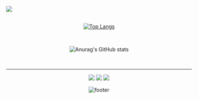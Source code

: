 

<img src="https://capsule-render.vercel.app/api?type=slice&color=gradient&height=300&section=header&text=new%20effort();&fontSize=90&fontAlign=50" />

<div align="center">

<br/>
 
[![Top Langs](https://github-readme-stats.vercel.app/api/top-langs/?username=KorBetterCoder)](https://github.com/KorBetterCoder/github-readme-stats)

<br/>
 
![Anurag's GitHub stats](https://github-readme-stats.vercel.app/api?username=KorBetterCoder&show_icons=true&theme=radical)

<br/>
<hr>
 
<!-- 블로그 --><a href="https//bettercoding.tistory.com"><img src="https://img.shields.io/badge/Tech Blog-000000?style=plastic&logo=Tistory&logoColor=white"/></a>&nbsp;<!-- 지메일 --><a href="버튼을 눌렀을 때 이동할 링크" target="_blank"><img src="https://img.shields.io/badge/galashow7@gmail.com-EA4335?style=plastic&logo=Gmail&logoColor=white"/></a>&nbsp;<!-- 노션 --><a href="버튼을 눌렀을 때 이동할 링크" target="_blank"><img src="https://img.shields.io/badge/Notion-000000?style=plastic&logo=Notion&logoColor=white"/></a>
 
 
![footer](https://capsule-render.vercel.app/api?type=slice&color=gradient&section=footer)
</div>

<!--
**KorBetterCoder/KorBetterCoder** is a ✨ _special_ ✨ repository because its `README.md` (this file) appears on your GitHub profile.

Here are some ideas to get you started:

- 🔭 I’m currently working on ...
- 🌱 I’m currently learning ...
- 👯 I’m looking to collaborate on ...
- 🤔 I’m looking for help with ...
- 💬 Ask me about ...
- 📫 How to reach me: ...
- 😄 Pronouns: ...
- ⚡ Fun fact: ...
-->
